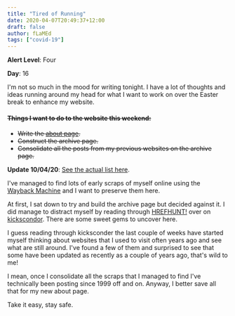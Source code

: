 ```yaml
---
title: "Tired of Running"
date: 2020-04-07T20:49:37+12:00
draft: false
author: fLaMEd
tags: ["covid-19"]
---
```


**Alert Level**: Four

**Day**: 16

I'm not so much in the mood for writing tonight. I have a lot of thoughts and ideas running around my head for what I want to work on over the Easter break to enhance my website.

#### ~~Things I want to do to the website this weekend:~~
* ~~Write the [about page](/about/).~~
* ~~Construct the archive page.~~
* ~~Consolidate all the posts from my previous websites on the archive page.~~

**Update 10/04/20**: [See the actual list here](/i-cant-wait-for-the-weekend-to-begin/).

I've managed to find lots of early scraps of myself online using the [Wayback Machine](https://web.archive.org/) and I want to preserve them here.

At first, I sat down to try and build the archive page but decided against it. I did manage to distract myself by reading through [HREFHUNT!](https://www.kickscondor.com/hrefhunt/) over on [kickscondor](https://kickscondor.com). There are some sweet gems to uncover here.

I guess reading through kicksconder the last couple of weeks have started myself thinking about websites that I used to visit often years ago and see what are still around. I've found a few of them and surprised to see that some have been updated as recently as a couple of years ago, that's wild to me!

I mean, once I consolidate all the scraps that I managed to find I've technically been posting since 1999 off and on. Anyway, I better save all that for my new about page. 

Take it easy, stay safe. 